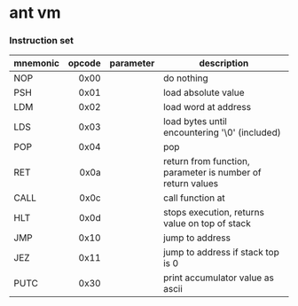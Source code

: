 # ant vm


### Instruction set

| mnemonic | opcode | parameter | description |
|----------|-------:|-----------|-------------|
| NOP      |  0x00  |           | do nothing  |
| PSH      |  0x01  | <byte>    | load absolute value |
| LDM      |  0x02  | <word>    | load word at address |
| LDS      |  0x03  | <word>    | load bytes until encountering '\0' (included) |
| POP      |  0x04  |           | pop |
| RET      |  0x0a  | <byte>    | return from function, parameter is number of return values |
| CALL     |  0x0c  | <word>    | call function at <addr> |
| HLT      |  0x0d  |           | stops execution, returns value on top of stack |
| JMP      |  0x10  | <word>    | jump to address |
| JEZ      |  0x11  | <word>    | jump to address if stack top is 0 |
| PUTC     |  0x30  |           | print accumulator value as ascii |
